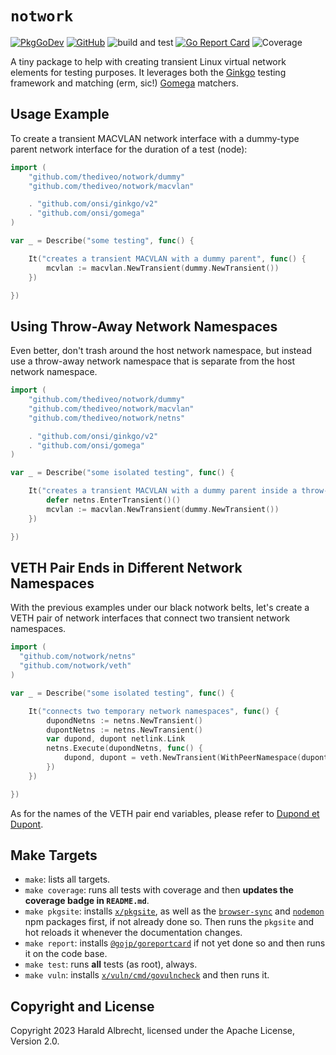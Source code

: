# `notwork`

[![PkgGoDev](https://pkg.go.dev/badge/github.com/thediveo/notwork)](https://pkg.go.dev/github.com/thediveo/notwork)
[![GitHub](https://img.shields.io/github/license/thediveo/notwork)](https://img.shields.io/github/license/thediveo/notwork)
![build and test](https://github.com/thediveo/notwork/workflows/build%20and%20test/badge.svg?branch=master)
[![Go Report Card](https://goreportcard.com/badge/github.com/thediveo/whalewatcher)](https://goreportcard.com/report/github.com/thediveo/notwork)
![Coverage](https://img.shields.io/badge/Coverage-95.7%25-brightgreen)

A tiny package to help with creating transient Linux virtual network elements
for testing purposes. It leverages both the
[Ginkgo](https://github.com/onsi/ginkgo) testing framework and matching (erm,
sic!) [Gomega](https://github.com/onsi/gomega) matchers.

## Usage Example

To create a transient MACVLAN network interface with a dummy-type parent network interface for the duration of a test (node):

```go
import (
    "github.com/thediveo/notwork/dummy"
    "github.com/thediveo/notwork/macvlan"

    . "github.com/onsi/ginkgo/v2"
    . "github.com/onsi/gomega"
)

var _ = Describe("some testing", func() {

    It("creates a transient MACVLAN with a dummy parent", func() {
        mcvlan := macvlan.NewTransient(dummy.NewTransient())
    })

})
```

## Using Throw-Away Network Namespaces

Even better, don't trash around the host network namespace, but instead use a
throw-away network namespace that is separate from the host network namespace.

```go
import (
    "github.com/thediveo/notwork/dummy"
    "github.com/thediveo/notwork/macvlan"
    "github.com/thediveo/notwork/netns"

    . "github.com/onsi/ginkgo/v2"
    . "github.com/onsi/gomega"
)

var _ = Describe("some isolated testing", func() {

    It("creates a transient MACVLAN with a dummy parent inside a throw-away netns", func() {
        defer netns.EnterTransient()()
        mcvlan := macvlan.NewTransient(dummy.NewTransient())
    })

})
```

## VETH Pair Ends in Different Network Namespaces

With the previous examples under our black notwork belts, let's create a VETH
pair of network interfaces that connect two transient network namespaces.

```go
import (
  "github.com/notwork/netns"
  "github.com/notwork/veth"
)

var _ = Describe("some isolated testing", func() {

	It("connects two temporary network namespaces", func() {
		dupondNetns := netns.NewTransient()
		dupontNetns := netns.NewTransient()
		var dupond, dupont netlink.Link
		netns.Execute(dupondNetns, func() {
			dupond, dupont = veth.NewTransient(WithPeerNamespace(dupontNetns))
		})
	})

})
```

As for the names of the VETH pair end variables, please refer to [Dupond et
Dupont](https://en.wikipedia.org/wiki/Thomson_and_Thompson).


## Make Targets

- `make`: lists all targets.
- `make coverage`: runs all tests with coverage and then **updates the coverage
  badge in `README.md`**.
- `make pkgsite`: installs [`x/pkgsite`](https://golang.org/x/pkgsite/cmd/pkgsite), as
  well as the [`browser-sync`](https://www.npmjs.com/package/browser-sync) and
  [`nodemon`](https://www.npmjs.com/package/nodemon) npm packages first, if not
  already done so. Then runs the `pkgsite` and hot reloads it whenever the
  documentation changes.
- `make report`: installs
  [`@gojp/goreportcard`](https://github.com/gojp/goreportcard) if not yet done
  so and then runs it on the code base.
- `make test`: runs **all** tests (as root), always.
- `make vuln`: installs
  [`x/vuln/cmd/govulncheck`](https://golang.org/x/vuln/cmd/govulncheck) and then
  runs it.

## Copyright and License

Copyright 2023 Harald Albrecht, licensed under the Apache License, Version 2.0.

